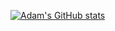 [![Adam's GitHub stats](https://github-readme-stats.vercel.app/api?username=tayloradam1999)](https://github.com/tayloradam1999/github-readme-stats)
